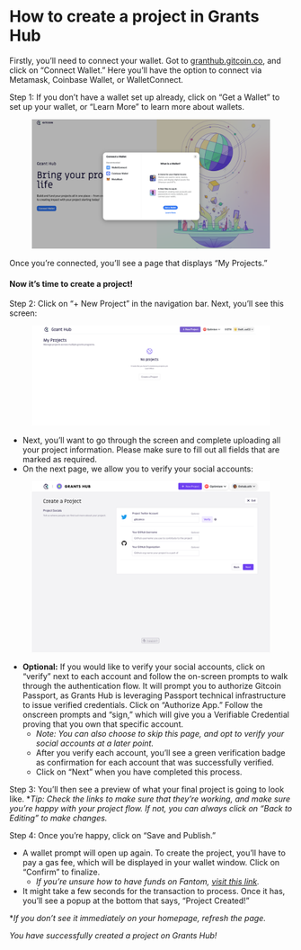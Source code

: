 # How to create a project in Grants Hub

Firstly, you’ll need to connect your wallet. Got to [granthub.gitcoin.co](http://granthub.gitcoin.co), and click on “Connect Wallet.” Here you’ll have the option to connect via Metamask, Coinbase Wallet, or WalletConnect.

Step 1: If you don’t have a wallet set up already, click on “Get a Wallet” to set up your wallet, or “Learn More” to learn more about wallets.

<figure><img src="../.gitbook/assets/Screenshot 2022-10-27 at 17.38.41.png" alt=""><figcaption></figcaption></figure>

Once you’re connected, you’ll see a page that displays “My Projects.”

#### Now it’s time to create a project!

Step 2: Click on “+ New Project” in the navigation bar. Next, you’ll see this screen:

<figure><img src="../.gitbook/assets/Screenshot 2022-10-27 at 17.40.14.png" alt=""><figcaption></figcaption></figure>

* Next, you’ll want to go through the screen and complete uploading all your project information. Please make sure to fill out all fields that are marked as required.
* On the next page, we allow you to verify your social accounts:

<figure><img src="../.gitbook/assets/Screen Shot 2022-10-25 at 10.19.18 AM.png" alt=""><figcaption></figcaption></figure>

* **Optional:** If you would like to verify your social accounts, click on “verify” next to each account and follow the on-screen prompts to walk through the authentication flow. It will prompt you to authorize Gitcoin Passport, as Grants Hub is leveraging Passport technical infrastructure to issue verified credentials. Click on “Authorize App.” Follow the onscreen prompts and “sign,” which will give you a Verifiable Credential proving that you own that specific account.
  * _Note: You can also choose to skip this page, and opt to verify your social accounts at a later point._
  * After you verify each account, you’ll see a green verification badge as confirmation for each account that was successfully verified.
  * Click on “Next” when you have completed this process.

Step 3: You’ll then see a preview of what your final project is going to look like. \*_Tip: Check the links to make sure that they’re working, and make sure you’re happy with your project flow. If not, you can always click on “Back to Editing” to make changes._

Step 4: Once you’re happy, click on “Save and Publish.”

* A wallet prompt will open up again. To create the project, you’ll have to pay a gas fee, which will be displayed in your wallet window. Click on “Confirm” to finalize.
  * _If you’re unsure how to have funds on Fantom,_ [_visit this link_](https://fantom.foundation/how-to-use-fantom-wallet/)_._
* It might take a few seconds for the transaction to process. Once it has, you’ll see a popup at the bottom that says, “Project Created!”

\*_If you don’t see it immediately on your homepage, refresh the page._

_You have successfully created a project on Grants Hub!_
